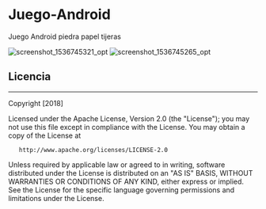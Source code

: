 # Juego-Android


Juego Android piedra papel tijeras



![screenshot_1536745321_opt](https://user-images.githubusercontent.com/43205417/45421385-c3b29880-b684-11e8-8b14-eae80fca7222.png)
![screenshot_1536745265_opt](https://user-images.githubusercontent.com/43205417/45421391-c614f280-b684-11e8-943c-9764844ac615.png)







## Licencia

---

 Copyright [2018]

   Licensed under the Apache License, Version 2.0 (the "License");
   you may not use this file except in compliance with the License.
   You may obtain a copy of the License at

       http://www.apache.org/licenses/LICENSE-2.0

   Unless required by applicable law or agreed to in writing, software
   distributed under the License is distributed on an "AS IS" BASIS,
   WITHOUT WARRANTIES OR CONDITIONS OF ANY KIND, either express or implied.
   See the License for the specific language governing permissions and
limitations under the License.

